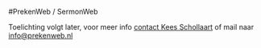 #PrekenWeb / SermonWeb

Toelichting volgt later, voor meer info [contact Kees Schollaart](https://github.com/keesschollaart81) of mail naar [info@prekenweb.nl](mailto:info@prekenweb.nl)
